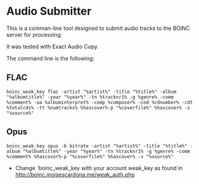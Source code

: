 # Audio Submitter

This is a comman-line tool designed to submit audio tracks to the BOINC server for processing.

It was tested with Exact Audio Copy.

The command line is the following:
## FLAC
`boinc_weak_key flac -artist "%artist%" -title "%title%" -album "%albumtitle%" -year "%year%" -tn %tracknr1% -g %genre% -comm %comment% -aa %albuminterpret% -comp %composer% -cnd %cdnumber% -cdt %totalcds% -tt %numtracks% %hascover%-p "%coverfile%" %hascover% -s "%source%"`

## Opus
`boinc_weak_key opus -b bitrate -artist "%artist%" -title "%title%" -album "%albumtitle%" -year "%year%" -tn %tracknr1% -g %genre% -comm %comment% %hascover%-p "%coverfile%" %hascover% -s "%source%"`

* Change `boinc_weak_key with your account weak_key as found in http://boinc.moisescardona.me/weak_auth.php